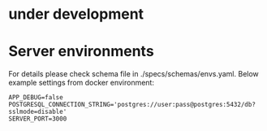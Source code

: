 # under development
# Server environments
For details please check schema file in ./specs/schemas/envs.yaml.
Below example settings from docker environment:
```
APP_DEBUG=false
POSTGRESQL_CONNECTION_STRING='postgres://user:pass@postgres:5432/db?sslmode=disable'
SERVER_PORT=3000
```